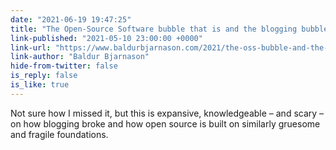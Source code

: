 ```yaml
---
date: "2021-06-19 19:47:25"
title: "The Open-Source Software bubble that is and the blogging bubble that was"
link-published: "2021-05-10 23:00:00 +0000"
link-url: "https://www.baldurbjarnason.com/2021/the-oss-bubble-and-the-blogging-bubble/"
link-author: "Baldur Bjarnason"
hide-from-twitter: false
is_reply: false
is_like: true
---
```


Not sure how I missed it, but this is expansive, knowledgeable – and scary – on how blogging broke and how open source is built on similarly gruesome and fragile foundations.
